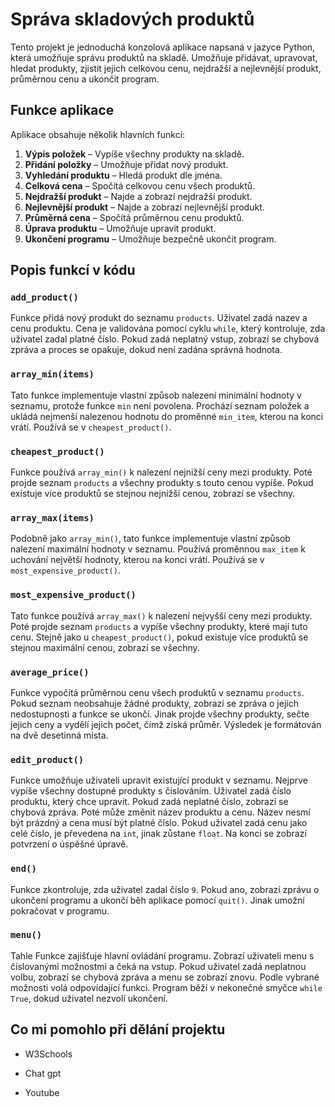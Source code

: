 # Správa skladových produktů

Tento projekt je jednoduchá konzolová aplikace napsaná v jazyce Python, která umožňuje správu produktů na skladě. Umožňuje přidávat, upravovat, hledat produkty, zjistit jejich celkovou cenu, nejdražší a nejlevnější produkt, průměrnou cenu a ukončit program.

## Funkce aplikace

Aplikace obsahuje několik hlavních funkcí:

1. **Výpis položek** – Vypíše všechny produkty na skladě.
2. **Přidání položky** – Umožňuje přidat nový produkt.
3. **Vyhledání produktu** – Hledá produkt dle jména.
4. **Celková cena** – Spočítá celkovou cenu všech produktů.
5. **Nejdražší produkt** – Najde a zobrazí nejdražší produkt.
6. **Nejlevnější produkt** – Najde a zobrazí nejlevnější produkt.
7. **Průměrná cena** – Spočítá průměrnou cenu produktů.
8. **Úprava produktu** – Umožňuje upravit produkt.
9. **Ukončení programu** – Umožňuje bezpečně ukončit program.

## Popis funkcí v kódu

### `add_product()`
Funkce přidá nový produkt do seznamu `products`. Uživatel zadá nazev a cenu produktu. Cena je validována pomocí cyklu `while`, který kontroluje, zda uživatel zadal platné číslo. Pokud zadá neplatný vstup, zobrazí se chybová zpráva a proces se opakuje, dokud není zadána správná hodnota.

### `array_min(items)`
Tato funkce implementuje vlastní způsob nalezení minimální hodnoty v seznamu, protože funkce `min` není povolena. Prochází seznam položek a ukládá nejmenší nalezenou hodnotu do proměnné `min_item`, kterou na konci vrátí. Používá se v `cheapest_product()`.


### `cheapest_product()`
Funkce používá `array_min()` k nalezení nejnižší ceny mezi produkty. Poté projde seznam `products` a všechny produkty s touto cenou vypíše. Pokud existuje více produktů se stejnou nejnižší cenou, zobrazí se všechny.


### `array_max(items)`
Podobně jako `array_min()`, tato funkce implementuje vlastní způsob nalezení maximální hodnoty v seznamu. Používá proměnnou `max_item` k uchování největší hodnoty, kterou na konci vrátí. Používá se v `most_expensive_product()`.

### `most_expensive_product()`
Tato funkce používá `array_max()` k nalezení nejvyšší ceny mezi produkty. Poté projde seznam `products` a vypíše všechny produkty, které mají tuto cenu. Stejně jako u `cheapest_product()`, pokud existuje více produktů se stejnou maximální cenou, zobrazí se všechny.


### `average_price()`
Funkce vypočítá průměrnou cenu všech produktů v seznamu `products`. Pokud seznam neobsahuje žádné produkty, zobrazí se zpráva o jejich nedostupnosti a funkce se ukončí. Jinak projde všechny produkty, sečte jejich ceny a vydělí jejich počet, čímž získá průměr. Výsledek je formátován na dvě desetinná místa.

### `edit_product()`
Funkce umožňuje uživateli upravit existující produkt v seznamu. Nejprve vypíše všechny dostupné produkty s číslováním. Uživatel zadá číslo produktu, který chce upravit. Pokud zadá neplatné číslo, zobrazí se chybová zpráva. Poté může změnit název produktu a cenu. Název nesmí být prázdný a cena musí být platné číslo. Pokud uživatel zadá cenu jako celé číslo, je převedena na `int`, jinak zůstane `float`. Na konci se zobrazí potvrzení o úspěšné úpravě.

### `end()`
Funkce zkontroluje, zda uživatel zadal číslo `9`. Pokud ano, zobrazí zprávu o ukončení programu a ukončí běh aplikace pomocí `quit()`. Jinak umožní pokračovat v programu.

### `menu()`
Tahle Funkce zajišťuje hlavní ovládání programu. Zobrazí uživateli menu s číslovanými možnostmi a čeká na vstup. Pokud uživatel zadá neplatnou volbu, zobrazí se chybová zpráva a menu se zobrazí znovu. Podle vybrané možnosti volá odpovídající funkci. Program běží v nekonečné smyčce `while True`, dokud uživatel nezvolí ukončení.


## Co mi pomohlo při dělání projektu

* W3Schools 

* Chat gpt

* Youtube

